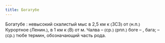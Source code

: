 ```yaml
---
title: Богатубе
---
```


Богатубе
: невысокий скалистый мыс в 2,5 км к ⦅ЗСЗ⦆ от ⦅н.п.⦆ Курортное ⦅Ленин.⦆, в 1 км к ⦅В⦆ от м. Чалва – ⦅ср.⦆ ⦅рпл.⦆ боге – , бага; – ⦅ср.⦆ тюбе термин, обозначающий часть рода.
